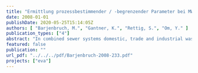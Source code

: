 ```yaml
---
title: "Ermittlung prozessbestimmender / -begrenzender Parameter bei MW-Zufluss auf Kläranlagen. Prüfung der Übertragbarkeit auf die Kläranlagen Berlins"
date: 2008-01-01
publishDate: 2020-05-25T15:14:05Z
authors: [ "Barjenbruch, M.", "Gantner, K.", "Rettig, S.", "Om, Y." ]
publication_types: ["4"]
abstract: "In combined sewer systems domestic, trade and industrial waste water and in case of rainfall events significant volumes of storm water are collected and transported to wastewater treatment plants (wwtp). In the frame of this study a literature review on the impact of combined water inflow on wastewater treatment and the identification of critical system processes and parameters has been carried out. The objective of this work was to study the possibilities of an optimal charging of wwtps during rain and to analyse in how far those concepts could be transferred to Berlin plants. When the inflow of combined sewage to the wwtp increases, screening waste increases, too. However, this is no problem if the screening capacity is sufficient. In the primary settler the formation of primary sludge increases due to the higher inflow load. Concerning dissolved substances there can be an adverse effect when the highly concentrated content of the primary settler is pushed into the biological tanks. To ensure a reliable separation of the primary sludge a hydraulic residence time of 30 minutes is recommended. In literature, the processes of nitrification, biological P removal and the separation of the activated sludge in the final clarifier have been identified as being most critical during combined water inflow. Usually, effluent concentrations of the critical parameters increase only at the beginning of a rain event. Due to the dilution effect that typically can be observed after a maximum duration of 2 hours the concentrations then keep constant again. The process of biological P elimination can be supplemented by chemical P precipitation to avoid critical effluent concentrations during combined water inflow. In the aerated zone the oxygen content can be regulated to improve P incorporation. In the past, in Germany combined water inflow to the wwtp was limited to 2*Qwastewater+Qinfiltration (according to the standard ATV-A 131, 1991). However, the treatment capacity of wwtps that have been designed according to ATV-A 131 (1991) may exceed this value. According to the standard ATV-DVWK-A 198 an inflow of 3-6 times the average dry weather flow may be possible. In literature it can be found that factors of 3 to max. 4 have been realized successfully. Hence, in praxis the peak factor for combined water inflow is rather in the lower range given in ATV-DVWK-A 198. In Berlin the approach given in ATV-DVWK-A 198 will not be applicable. Since wastewater transport is realised via long pressure mains the dilution by stormwater reaches the wwtps only after 5-10 hours. In contrary to wwtps that are directly connected to a gravity sewer system, this Berlin situation leads to long-lasting disturbances of the processes in the activated sludge tanks and in the final clarifiers. However, it must be mentioned that only few information was available on the behavior of the Berlin wwtps during combined water inflow (mainly inflow data). At some wwtps (Stahnsdorf and Ruhleben) an adapted sporadic increase of the inflow rates during rain may be possible. The “bypass process” and an adapted oxygen regulation may be further interesting options for the management of combined water at the wwtp. However, the “bypassprocess” has not yet been tested in situations with long-lasting (5-10 hours) high load situations. The most important options for the reduction of combined water overflows in Berlin will still be the unsealing of currently impervious surfaces, the reconfiguration of the combined sewer system into a modified system (preventing stormwater to enter the combined sewer), the prevention of stormwater inflow into the sanitary sewers of the separate system and the construction and (real-time) control of storage capacities within the combined sewer system. In the future it would be desirable to charge the Berlin wwtps in accordance to their actual capacities based on measurement information. Thus, an optimisation between combined water treatment (reduction of combined water overflows) and the capacity and resilience of the plant could be realised. Therefore, a system for the assessment of the actual capacity of a wwtp (nitrification, final clarification) would be needed."
featured: false
publication: ""
url_pdf: "../../../pdf/Barjenbruch-2008-233.pdf"
projects: ["eva"]
---
```


